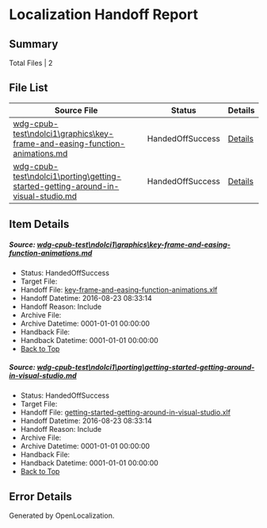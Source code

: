 # <a name='report-top'></a> Localization Handoff Report

## Summary
 Total Files | 2

## File List
 Source File | Status | Details 
 ----------- | ------ | ------- 
 [wdg-cpub-test\ndolci1\graphics\key-frame-and-easing-function-animations.md](https://github.com/OpenLocalizationOrg/wdg-cpub-test/blob/de632ff1a7384bfe6f1baad338bc882710b96dbe/wdg-cpub-test/ndolci1/graphics/key-frame-and-easing-function-animations.md) | HandedOffSuccess | [Details](#15844acf5ccd6620a7654880397bdad312707a4b525)
 [wdg-cpub-test\ndolci1\porting\getting-started-getting-around-in-visual-studio.md](https://github.com/OpenLocalizationOrg/wdg-cpub-test/blob/b2399eedb3502e225e7c2594dc9b6850b7dd6c3a/wdg-cpub-test/ndolci1/porting/getting-started-getting-around-in-visual-studio.md) | HandedOffSuccess | [Details](#bd5321b4f9d34675f6d882fe5e15a69213041f8a571)

## Item Details
##### <a name='15844acf5ccd6620a7654880397bdad312707a4b525'></a> Source: [wdg-cpub-test\ndolci1\graphics\key-frame-and-easing-function-animations.md](https://github.com/OpenLocalizationOrg/wdg-cpub-test/blob/de632ff1a7384bfe6f1baad338bc882710b96dbe/wdg-cpub-test/ndolci1/graphics/key-frame-and-easing-function-animations.md)
* Status: HandedOffSuccess
* Target File: 
* Handoff File: [key-frame-and-easing-function-animations.xlf](https://github.com/OpenLocalizationOrg/wdg-cpub-handoff-test/blob/b2b22d7855a4dd7a653cdfcdefebc19bef64804b/ol-handoff/en-us.wdg-cpub-test/wdg-cpub-test/ndolci1/graphics/key-frame-and-easing-function-animations.xlf)
* Handoff Datetime: 2016-08-23 08:33:14
* Handoff Reason: Include
* Archive File: 
* Archive Datetime: 0001-01-01 00:00:00
* Handback File: 
* Handback Datetime: 0001-01-01 00:00:00
* [Back to Top](#report-top)

##### <a name='bd5321b4f9d34675f6d882fe5e15a69213041f8a571'></a> Source: [wdg-cpub-test\ndolci1\porting\getting-started-getting-around-in-visual-studio.md](https://github.com/OpenLocalizationOrg/wdg-cpub-test/blob/b2399eedb3502e225e7c2594dc9b6850b7dd6c3a/wdg-cpub-test/ndolci1/porting/getting-started-getting-around-in-visual-studio.md)
* Status: HandedOffSuccess
* Target File: 
* Handoff File: [getting-started-getting-around-in-visual-studio.xlf](https://github.com/OpenLocalizationOrg/wdg-cpub-handoff-test/blob/b2b22d7855a4dd7a653cdfcdefebc19bef64804b/ol-handoff/en-us.wdg-cpub-test/wdg-cpub-test/ndolci1/porting/getting-started-getting-around-in-visual-studio.xlf)
* Handoff Datetime: 2016-08-23 08:33:14
* Handoff Reason: Include
* Archive File: 
* Archive Datetime: 0001-01-01 00:00:00
* Handback File: 
* Handback Datetime: 0001-01-01 00:00:00
* [Back to Top](#report-top)


## Error Details

Generated by OpenLocalization.
